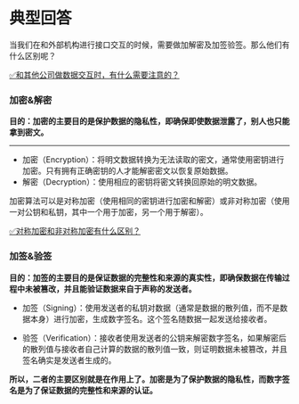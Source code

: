 # 典型回答


当我们在和外部机构进行接口交互的时候，需要做加解密及加签验签。那么他们有什么区别呢？



[✅和其他公司做数据交互时，有什么需要注意的？](https://www.yuque.com/hollis666/qyhor6/kvcbk5lotrqc8yi8)



### 加密&解密


**目的：加密的主要目的是保护数据的隐私性，即确保即使数据泄露了，别人也只能拿到密文。**

****

+ 加密（Encryption）：将明文数据转换为无法读取的密文，通常使用密钥进行加密。只有拥有正确密钥的人才能解密密文以恢复原始数据。
+ 解密（Decryption）：使用相应的密钥将密文转换回原始的明文数据。



加密算法可以是对称加密（使用相同的密钥进行加密和解密）或非对称加密（使用一对公钥和私钥，其中一个用于加密，另一个用于解密）。



[✅对称加密和非对称加密有什么区别？](https://www.yuque.com/hollis666/qyhor6/reb5c7)



### 加签&验签


**目的：加签的主要目的是保证数据的完整性和来源的真实性，即确保数据在传输过程中未被篡改，并且能验证数据来自于声称的发送者。**



+ 加签（Signing）：使用发送者的私钥对数据（通常是数据的散列值，而不是数据本身）进行加密，生成数字签名。这个签名随数据一起发送给接收者。



+ 验签（Verification）：接收者使用发送者的公钥来解密数字签名，如果解密后的散列值与接收者自己计算的数据的散列值一致，则证明数据未被篡改，并且签名确实是发送者生成的。



**所以，二者的主要区别就是在作用上了。加密是为了保护数据的隐私性，而数字签名是为了保证数据的完整性和来源的认证。**

